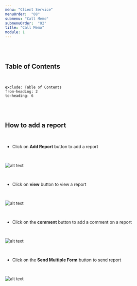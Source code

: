```yaml
---
menu: "Client Service"
menuOrder:  "08"
submenu: "Call Memo"
submenuOrder:  "02"
title: "Call Memo"
module: 1
---
```


<br />
<br />

## Table of Contents

<br />

```toc
exclude: Table of Contents
from-heading: 2
to-heading: 6
```

<br />
<br />


## How to add a report

<br />

* Click on **Add Report** button to add a report


<br />

  ![alt text](/images/addReport.png "Title")

<br />

* Click on **view** button to view a report


<br />

  ![alt text](/images/viewReport.png "Title")

<br />

* Click on the **comment** button to add a comment on a report

<br />

  ![alt text](/images/commentButton.png "Title")

<br />

* Click on the **Send Multiple Form** button to send report

<br />

  ![alt text](/images/sendMultipleForm.png "Title")

